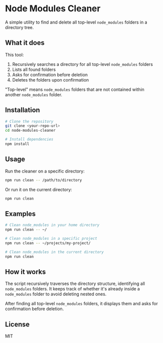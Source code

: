 # Node Modules Cleaner

A simple utility to find and delete all top-level `node_modules` folders in a directory tree.

## What it does

This tool:
1. Recursively searches a directory for all top-level `node_modules` folders
2. Lists all found folders
3. Asks for confirmation before deletion
4. Deletes the folders upon confirmation

"Top-level" means `node_modules` folders that are not contained within another `node_modules` folder.

## Installation

```bash
# Clone the repository
git clone <your-repo-url>
cd node-modules-cleaner

# Install dependencies
npm install
```

## Usage

Run the cleaner on a specific directory:

```bash
npm run clean -- /path/to/directory
```

Or run it on the current directory:

```bash
npm run clean
```

## Examples

```bash
# Clean node_modules in your home directory
npm run clean -- ~/

# Clean node_modules in a specific project
npm run clean -- ~/projects/my-project/

# Clean node_modules in the current directory
npm run clean
```

## How it works

The script recursively traverses the directory structure, identifying all `node_modules` folders. It keeps track of whether it's already inside a `node_modules` folder to avoid deleting nested ones.

After finding all top-level `node_modules` folders, it displays them and asks for confirmation before deletion.

## License

MIT 